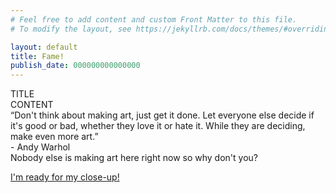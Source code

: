 ```yaml
---
# Feel free to add content and custom Front Matter to this file.
# To modify the layout, see https://jekyllrb.com/docs/themes/#overriding-theme-defaults

layout: default
title: Fame!
publish_date: 000000000000000
---
```



<div id="containerBody">
    <div id="sectionCurrentPost">
        <div id="title" class="titleText">TITLE</div>
        <div id="content" class="subheaderText">CONTENT</div>
    </div>
    <div id="sectionNoPosts" class='hidden'>
        <div class="titleText">“Don't think about making art, just get it done. Let everyone else decide if it's good or bad, whether they love it or hate it. While they are deciding, make even more art.”
        </div>
        <div class="subheaderText">- Andy Warhol</div>
        <div class="bodyText">
        Nobody else is making art here right now so why don't you?
                        <p>
        <a class="navLink" href="/post/">I'm ready for my close-up!</a>
        </p>
        </div>
    </div>
</div>



<script language="javascript" id="postSelector">

    const params = new Proxy(new URLSearchParams(window.location.search), {
        get: (searchParams, prop) => searchParams.get(prop),
    });
    var enableFilter = params.enableFilter === 'true' || false;
    var currentTimeMillis = Number(params.currentTimeMillis) || Date.now();

    var unfilteredSearchIndex = [
    {% for post in site.posts %}
        {
            date: {
                startDate: Number({{ post.publish_date | date: '%s' }}),
                endDate: Number({{ post.end_date | date: '%s' }})
            },
            excerpt: "{{ post.excerpt | strip_html | escape | strip }}",
            title: "{{ post.title | escape }}",
            url: "{{ site.baseurl }}{{ post.url }}",
            content: "{{ post.content | strip_html | escape | strip }}"
        },
        {% unless forloop.last %}{% endunless %}
    {% endfor %}
    ];

    let searchIndex = [];
    if (enableFilter) {
        searchIndex = unfilteredSearchIndex.filter(obj => obj.date.startDate <= currentTimeMillis && obj.date.endDate > currentTimeMillis);
    }
    if (searchIndex.length > 0) {
        searchIndex.sort((a, b) => (a.date.startDate - currentTimeMillis) < (b.date.startDate - currentTimeMillis));
        var post = searchIndex[0];
        var content = document.getElementById("content");
        content.innerHTML = post.content;
        var title = document.getElementById("title");
        title.innerHTML = post.title;
    } else {
        document.getElementById('sectionCurrentPost').classList.add('hidden');
        document.getElementById('sectionNoPosts').classList.remove('hidden');
    }
    var scriptTag = document.getElementById("postSelector");
    scriptTag.parentNode.removeChild(scriptTag);
</script>
